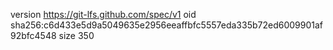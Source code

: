 version https://git-lfs.github.com/spec/v1
oid sha256:c6d433e5d9a5049635e2956eeaffbfc5557eda335b72ed6009901af92bfc4548
size 350
